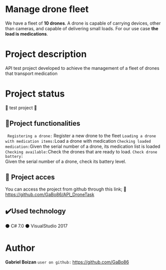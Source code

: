﻿# Manage drone fleet

We have a fleet of  **10 drones**. A drone is capable of carrying devices, other than cameras, and capable of delivering small loads. For our use case **the load is medications**.


# Project description

API test project developed to achieve the management of a fleet of drones that transport medication

#   Project status

:construction: test project :construction:

## :hammer:Project functionalities
` Registering a drone:` Register a new drone to the fleet
`Loading a drone with medication items:`Load a drone with medication
`Checking loaded medication:`Given the serial number of a drone, its medication list is loaded
`Checking available:`Check the drones that are ready to load.
`Check drone battery:`  
Given the serial number of a drone, check its battery level.

##  :file_folder: Project acces 

You can access the project from github through this link;
     :open_file_folder: https://github.com/GaBo86/API_DroneTask
     

## :heavy_check_mark:Used technology 

:black_circle: C# 7.0
:black_circle: VisualStudio 2017

# Author

**Gabriel Boizan**
`user on github:` https://github.com/GaBo86

